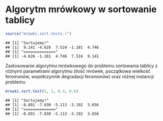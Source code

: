 Algorytm mrówkowy w sortowanie tablicy
========================================================

```r
source("mrowki.sort.tests.r")
```

```
## [1] "Sortujemy!"
## [1]  9.141 -4.626  7.524 -1.181  4.746
## [1] "=============="
## [1] -4.626 -1.181  4.746  7.524  9.141
```

Zastosowanie algorytmu mrówkowego do problemu sortowania tablicy z różnymi parametrami algorytmu (ilość mrówek, początkowa wielkość feromonów, współczynnik degradacji feromonów) oraz różnej instancji problemu



```r
mrowki.sort.test(5, 1, 0.3, 0.6)
```

```
## [1] "Sortujemy!"
## [1] -8.891 -7.830 -5.113 -3.192  3.656
## [1] "=============="
## [1] -8.891 -7.830 -5.113 -3.192  3.656
```



